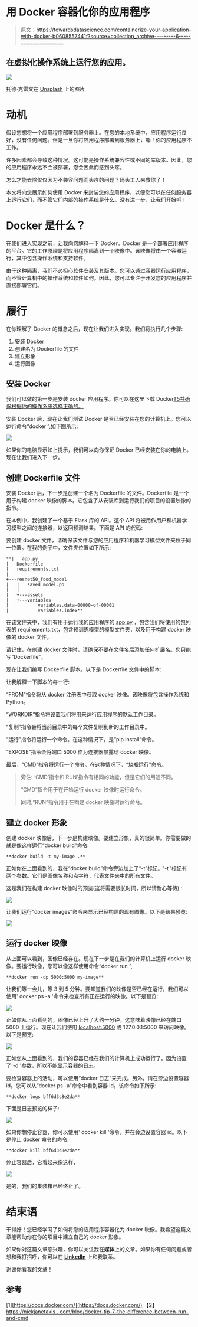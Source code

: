 # 用 Docker 容器化你的应用程序

> 原文：<https://towardsdatascience.com/containerize-your-application-with-docker-b0608557441f?source=collection_archive---------6----------------------->

## 在虚拟化操作系统上运行您的应用。

![](img/48cc5f8f4d435649b76bcdd672d44968.png)

托德·克雷文在 [Unsplash](https://unsplash.com/s/photos/whale?utm_source=unsplash&utm_medium=referral&utm_content=creditCopyText) 上的照片

# 动机

假设您想将一个应用程序部署到服务器上。在您的本地系统中，应用程序运行良好，没有任何问题。但是一旦你将应用程序部署到服务器上，嘣！你的应用程序不工作。

许多因素都会导致这种情况。这可能是操作系统兼容性或不同的库版本。因此，您的应用程序永远不会被部署，您会因此而感到头疼。

怎么才能去除仅仅因为不兼容问题而头疼的问题？码头工人来救你了！

本文将向您展示如何使用 Docker 来封装您的应用程序，以便您可以在任何服务器上运行它们，而不管它们内部的操作系统是什么。没有进一步，让我们开始吧！

# Docker 是什么？

在我们进入实现之前，让我向您解释一下 Docker。Docker 是一个部署应用程序的平台。它的工作原理是将应用程序隔离到一个映像中。该映像将由一个容器运行，其中包含操作系统和支持软件。

由于这种隔离，我们不必担心软件安装及其版本。您可以通过容器运行应用程序，而不管计算机中的操作系统和软件如何。因此，您可以专注于开发您的应用程序并直接部署它们。

# 履行

在你理解了 Docker 的概念之后，现在让我们进入实现。我们将执行几个步骤:

1.  安装 Docker
2.  创建名为 Dockerfile 的文件
3.  建立形象
4.  运行图像

## 安装 Docker

我们可以做的第一步是安装 docker 应用程序。你可以在这里下载 Docker[T5并确保根据你的操作系统选择正确的。](https://docs.docker.com/get-docker/)

安装 Docker 后，现在让我们测试 Docker 是否已经安装在您的计算机上。您可以运行命令“docker ”,如下图所示:

![](img/af17fb74b8d98bcd32ba35b5c2a45d0a.png)

如果你的电脑显示如上提示，我们可以向你保证 Docker 已经安装在你的电脑上。现在让我们进入下一步。

## 创建 Dockerfile 文件

安装 Docker 后，下一步是创建一个名为 Dockerfile 的文件。Dockerfile 是一个用于构建 docker 映像的脚本。它包含了从安装库到运行我们的项目的设置映像的指令。

在本例中，我创建了一个基于 Flask 库的 API。这个 API 将被用作用户和机器学习模型之间的连接器，以返回预测结果。下面是 API 的代码:

要创建 docker 文件，请确保该文件与您的应用程序和机器学习模型文件夹位于同一位置。在我的例子中，文件夹位置如下所示:

```
**|   app.py
|   Dockerfile
|   requirements.txt
|
+---resnet50_food_model
|   |   saved_model.pb
|   |
|   +---assets
|   +---variables
|           variables.data-00000-of-00001
|           variables.index**
```

在该文件夹中，我们有用于运行我的应用程序的 [app.py](http://app.py) ，包含我们将使用的包列表的 requirements.txt，包含预训练模型的模型文件夹，以及用于构建 docker 映像的 docker 文件。

请记住，在创建 docker 文件时，请确保不要在文件名后添加任何扩展名。您只能写“Dockerfile”。

现在让我们编写 Dockerfile 脚本。以下是 Dockerfile 文件中的脚本:

让我解释一下脚本的每一行:

“FROM”指令将从 docker 注册表中获取 docker 映像。该映像将包含操作系统和 Python。

“WORKDIR”指令将设置我们将用来运行应用程序的默认工作目录。

“复制”指令会将当前目录中的每个文件复制到新的工作目录中。

“运行”指令将运行一个命令。在这种情况下，是“pip install”命令。

“EXPOSE”指令会将端口 5000 作为连接器暴露给 docker 映像。

最后，“CMD”指令将运行一个命令。在这种情况下，“烧瓶运行”命令。

> 旁注:
> ‘CMD’指令和‘RUN’指令有相同的功能，但是它们的用途不同。
> 
> “CMD”指令用于在开始运行 docker 映像时运行命令。
> 
> 同时,“RUN”指令用于在构建 docker 映像时运行命令。

## 建立 docker 形象

创建 docker 映像后，下一步是构建映像。要建立形象，真的很简单。你需要做的就是像这样运行“docker build”命令:

```
**docker build -t my-image .**
```

正如你在上面看到的，我在“docker build”命令旁边加上了“-t”标记。'-t '标记有两个参数。它们是图像名称和点字符，代表文件夹中的所有文件。

这是我们在构建 docker 映像时的预览(这将需要很长时间，所以请耐心等待) :

![](img/2581d463e99b47a02833090a0861171d.png)

让我们运行“docker images”命令来显示已经构建的现有图像。以下是结果预览:

![](img/53df24a66297cf67382bd6a7f4e7608a.png)

## 运行 docker 映像

从上面可以看到，图像已经存在。现在下一步是在我们的计算机上运行 docker 映像。要运行映像，您可以像这样使用命令“docker run ”,

```
**docker run -dp 5000:5000 my-image**
```

让我们等一会儿，等 3 到 5 分钟。要知道我们的映像是否已经在运行，我们可以使用' docker ps -a '命令来检查所有正在运行的映像。以下是预览:

![](img/060896bd2e82b388ed467ac21f7ab4e1.png)

正如你从上面看到的，图像已经上升了大约一分钟。这意味着映像已经在端口 5000 上运行。现在让我们使用 [localhost:5000](http://localhost:5000/) 或 127.0.0.1:5000 来访问映像。以下是预览:

![](img/14eba9767c814f41cbaeeb5185c78554.png)

正如您从上面看到的，我们的容器已经在我们的计算机上成功运行了。因为设置了'-d '参数，所以不能显示容器的日志。

要检查容器上的活动，可以使用“docker 日志”来完成。另外，请在旁边设置容器 id。您可以从“docker ps -a”命令中看到容器 id。该命令如下所示:

```
**docker logs bff6d3c8e2da**
```

下面是日志预览的样子:

![](img/4f8daede6bdbbadc8e45252b4f0ca89d.png)

如果你想停止容器，你可以使用' docker kill '命令，并在旁边设置容器 id。以下是停止 docker 命令的命令:

```
**docker kill bff6d3c8e2da**
```

停止容器后，它看起来像这样，

![](img/9ffba55b2953a0b930e5ad0871b5bb4e.png)

是的，我们的集装箱已经终止了。

# 结束语

干得好！您已经学习了如何将您的应用程序容器化为 docker 映像。我希望这篇文章能帮助你在你的项目中建立自己的 docker 形象。

如果你对这篇文章感兴趣，你可以关注我在**媒体**上的文章。如果你有任何问题或者想和我打招呼，你可以在 [**LinkedIn**](https://www.linkedin.com/in/alghaniirfan/) 上和我联系。

谢谢你看我的文章！

## 参考

[1][https://docs.docker.com/](https://docs.docker.com/)
【2】[https://nickjanetakis . com/blog/docker-tip-7-the-difference-between-run-and-cmd](https://nickjanetakis.com/blog/docker-tip-7-the-difference-between-run-and-cmd)